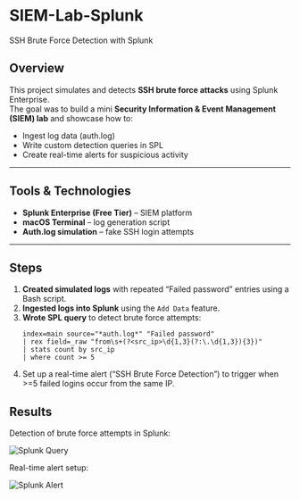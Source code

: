 # SIEM-Lab-Splunk
SSH Brute Force Detection with Splunk

## Overview
This project simulates and detects **SSH brute force attacks** using Splunk Enterprise.  
The goal was to build a mini **Security Information & Event Management (SIEM) lab** and showcase how to:  
- Ingest log data (auth.log)  
- Write custom detection queries in SPL  
- Create real-time alerts for suspicious activity  

---

## Tools & Technologies
- **Splunk Enterprise (Free Tier)** – SIEM platform  
- **macOS Terminal** – log generation script  
- **Auth.log simulation** – fake SSH login attempts  

---

## Steps
1. **Created simulated logs** with repeated “Failed password” entries using a Bash script.  
2. **Ingested logs into Splunk** using the `Add Data` feature.  
3. **Wrote SPL query** to detect brute force attempts:  
   ```spl
   index=main source="*auth.log*" "Failed password"
   | rex field=_raw "from\s+(?<src_ip>\d{1,3}(?:\.\d{1,3}){3})"
   | stats count by src_ip
   | where count >= 5
4. Set up a real-time alert (“SSH Brute Force Detection”) to trigger when >=5 failed logins occur from the same IP.
##  Results

Detection of brute force attempts in Splunk:

![Splunk Query](images/screenshot1.png)

Real-time alert setup:

![Splunk Alert](images/screenshot2.png)
